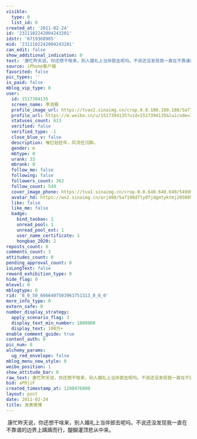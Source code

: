 ```yaml
---
visible:
  type: 0
  list_id: 0
created_at: '2011-02-24'
id: '2311102242004243201'
idstr: '6719368985'
mid: '2311102242004243201'
can_edit: false
show_additional_indication: 0
text: '康忙昨天说，你还想干啥来，别人婚礼上当伴郎去呢吗。不说还没发现我一直在不靠谱的边界上踽踽而行，醍醐灌顶悲从中来。 '
source: iPhone客户端
favorited: false
pic_types: ''
is_paid: false
mblog_vip_type: 0
user:
  id: 1517394135
  screen_name: 李消极
  profile_image_url: https://tvax2.sinaimg.cn/crop.0.0.180.180.180/5a7198d7ly8fjdgmtyktmj20500500so.jpg?KID=imgbed,tva&Expires=1606400277&ssig=8uctJmRfU4
  profile_url: https://m.weibo.cn/u/1517394135?uid=1517394135&luicode=10000011&lfid=2304131517394135_-_WEIBO_SECOND_PROFILE_WEIBO
  statuses_count: 613
  verified: false
  verified_type: -1
  close_blue_v: false
  description: 唯忆轻狂年，风流任沉醉。
  gender: m
  mbtype: 0
  urank: 33
  mbrank: 0
  follow_me: false
  following: false
  followers_count: 362
  follow_count: 549
  cover_image_phone: https://tva1.sinaimg.cn/crop.0.0.640.640.640/549d0121tw1egm1kjly3jj20hs0hsq4f.jpg
  avatar_hd: https://wx2.sinaimg.cn/orj480/5a7198d7ly8fjdgmtyktmj20500500so.jpg
  like: false
  like_me: false
  badge:
    bind_taobao: 1
    unread_pool: 1
    unread_pool_ext: 1
    user_name_certificate: 1
    hongbao_2020: 2
reposts_count: 0
comments_count: 3
attitudes_count: 0
pending_approval_count: 0
isLongText: false
reward_exhibition_type: 0
hide_flag: 0
mlevel: 0
mblogtype: 0
rid: '8_0_50_6666407503963751313_0_0_0'
more_info_type: 0
extern_safe: 0
number_display_strategy:
  apply_scenario_flag: 3
  display_text_min_number: 1000000
  display_text: 100万+
enable_comment_guide: true
content_auth: 0
pic_num: 0
alchemy_params:
  ug_red_envelope: false
mblog_menu_new_style: 0
weibo_position: 1
show_attitude_bar: 0
raw_text: 康忙昨天说，你还想干啥来，别人婚礼上当伴郎去呢吗。不说还没发现我一直在不靠谱的边界上踽踽而行，醍醐灌顶悲从中来。 ​​​
bid: aPDjiF
created_timestamp_at: 1298476800
layout: post
date: 2011-02-24
title: 发表微博
---
```


![]()
康忙昨天说，你还想干啥来，别人婚礼上当伴郎去呢吗。不说还没发现我一直在不靠谱的边界上踽踽而行，醍醐灌顶悲从中来。 
